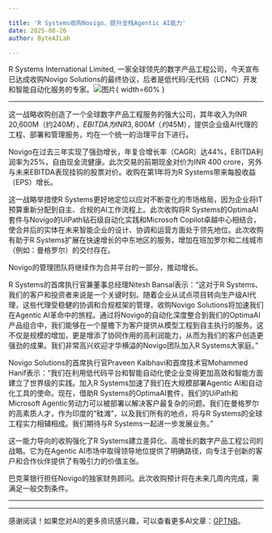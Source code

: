 ```yaml
---

title: 'R Systems收购Novigo，提升全栈Agentic AI能力'
date: 2025-08-26
author: ByteAILab

---
```


R Systems International Limited, 一家全球领先的数字产品工程公司，今天宣布已达成收购Novigo Solutions的最终协议，后者是低代码/无代码（LCNC）开发和智能自动化服务的专家。![图片](https://ai-techpark.com/wp-content/uploads/Blackstone-Portfolio.jpg){ width=60% }

---
这一战略收购创造了一个全球数字产品工程服务的强大公司，其年收入为INR 20,600M（约$240M），EBITDA为INR 3,800M（约$45M），提供企业级AI代理的工程、部署和管理服务，均在一个统一的治理平台下进行。

Novigo在过去三年实现了强劲增长，年复合增长率（CAGR）达44%，EBITDA利润率为25%，自由现金流健康。此次交易的前期现金对价为INR 400 crore，另外与未来EBITDA表现挂钩的股票对价。收购在第1年将为R Systems带来每股收益（EPS）增长。

这一战略举措使R Systems更好地定位以应对不断变化的市场格局，因为企业将IT预算重新分配到自主、合规的AI工作流程上。此次收购将R Systems的OptimaAI套件与Novigo的UiPath钻石级自动化实践和Microsoft Copilot卓越中心相结合，使合并后的实体在未来智能企业的设计、协调和运营方面处于领先地位。此次收购有助于R Systems扩展在快速增长的中东地区的服务，增加在班加罗尔和二线城市（例如：曼格罗尔）的交付存在。

Novigo的管理团队将继续作为合并平台的一部分，推动增长。

R Systems的首席执行官兼董事总经理Nitesh Bansal表示：“这对于R Systems、我们的客户和投资者来说是一个关键时刻。随着企业从试点项目转向生产级AI代理，这些代理受稳健的协调和合规框架的管理，收购Novigo Solutions将加速我们在Agentic AI革命中的旅程。通过将Novigo的自动化深度整合到我们的OptimaAI产品组合中，我们能够在一个屋檐下为客户提供从模型工程到自主执行的服务。这不仅是规模的增加，更是增添了协同作用的高利润能力，从而为我们的客户创造更强劲的成果。我们非常高兴欢迎才华横溢的Novigo团队加入R Systems大家庭。”

Novigo Solutions的首席执行官Praveen Kalbhavi和首席技术官Mohammed Hanif表示：“我们在利用低代码平台和智能自动化使企业变得更加高效和智能方面建立了世界级的实践。加入R Systems加速了我们在大规模部署Agentic AI和自动化工具的使命。现在，借助R Systems的OptimaAI套件，我们的UiPath和Microsoft Agentic劳动力可以被部署以解决客户最复杂的问题。我们在曼格罗尔的高素质人才，作为印度的“硅滩”，以及我们所有的地点，将与R Systems的全球工程实力相辅相成。我们期待与R Systems一起进一步发展业务。”

这一能力导向的收购强化了R Systems建立差异化、高增长的数字产品工程公司的战略。它为在Agentic AI市场中取得领导地位提供了明确路径，向专注于创新的客户和合作伙伴提供了有吸引力的价值主张。

巴克莱银行担任Novigo的独家财务顾问。此次收购预计将在未来几周内完成，需满足一般交割条件。

---
---
感谢阅读！如果您对AI的更多资讯感兴趣，可以查看更多AI文章：[GPTNB](https://gptnb.com)。